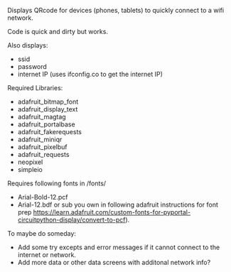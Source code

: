 Displays QRcode for devices (phones, tablets) to quickly connect to a wifi network. 

Code is quick and dirty but works.

Also displays:
 - ssid
 - password
 - internet IP (uses ifconfig.co to get the internet IP)

Required Libraries:
 - adafruit_bitmap_font
 - adafruit_display_text
 - adafruit_magtag
 - adafruit_portalbase
 - adafruit_fakerequests
 - adafruit_miniqr
 - adafruit_pixelbuf
 - adafruit_requests
 - neopixel
 - simpleio
 
 
Requires following fonts in /fonts/ 
 - Arial-Bold-12.pcf
 - Arial-12.bdf
 or sub you own in following adafruit instructions for font prep https://learn.adafruit.com/custom-fonts-for-pyportal-circuitpython-display/convert-to-pcf).
 
To maybe do someday:
 - Add some try excepts and error messages if it cannot connect to the internet or network.
 - Add more data or other data screens with additonal network info?
